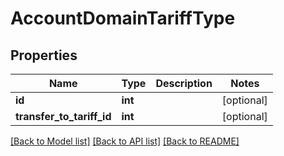 # AccountDomainTariffType

## Properties
Name | Type | Description | Notes
------------ | ------------- | ------------- | -------------
**id** | **int** |  | [optional] 
**transfer_to_tariff_id** | **int** |  | [optional] 

[[Back to Model list]](../../README.md#documentation-for-models) [[Back to API list]](../../README.md#documentation-for-api-endpoints) [[Back to README]](../../README.md)

